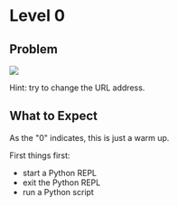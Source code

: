 # Level 0
## Problem

![](http://www.pythonchallenge.com/pc/def/calc.jpg)

Hint: try to change the URL address.

## What to Expect
As the "0" indicates, this is just a warm up. 

First things first:

- start a Python REPL
- exit the Python REPL
- run a Python script

